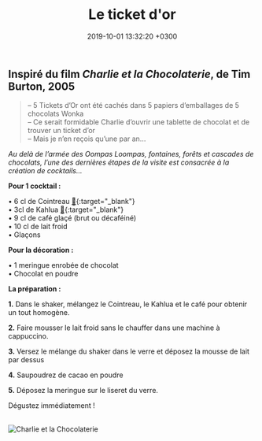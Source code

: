 ﻿---
layout: post
title: Le ticket d'or
date: 2019-10-01 13:32:20 +0300
description: You’ll find this post in your `_posts` directory. Go ahead and edit it and re-build the site to see your changes. # Add post description (optional)
img: tiquet-dor.png # Add image post (optional)
imgmini : tiquet-dor-mini.png
tags: [Charlie et la Chocolaterie]
author: # Add name author (optional)
---
## Inspiré du film *Charlie et la Chocolaterie*, de Tim Burton, 2005

>&ndash; 5 Tickets d’Or ont été cachés dans 5 papiers d’emballages de 5 chocolats Wonka <br>
>&ndash; Ce serait formidable Charlie d’ouvrir une tablette de chocolat et de trouver un ticket d’or <br>
>&ndash; Mais je n’en reçois qu’une par an...

*Au delà de l’armée des Oompas Loompas, fontaines, forêts et cascades de chocolats, l’une des dernières étapes de la visite est consacrée à la création de cocktails...*

**Pour 1 cocktail :**

• 6 cl de Cointreau [🛒](https://www.amazon.fr/gp/product/B002VPUPMA/ref=as_li_qf_asin_il_tl?ie=UTF8&tag=leplateau-21&creative=6746&linkCode=as2&creativeASIN=B002VPUPMA&linkId=5d711fb3f238b112cc7b715830ac2607){:target="_blank"}<br>
• 3cl de Kahlua [🛒](https://www.amazon.fr/gp/product/B005UXQHM2/ref=as_li_qf_asin_il_tl?ie=UTF8&tag=leplateau-21&creative=6746&linkCode=as2&creativeASIN=B005UXQHM2&linkId=99e75295d2bb7d122b33d7baf7947c40){:target="_blank"} <br>
• 9 cl de café glaçé (brut ou décaféiné) <br>
• 10 cl de lait froid <br>
• Glaçons <br>

**Pour la décoration :**

• 1 meringue enrobée de chocolat <br>
• Chocolat en poudre <br>

**La préparation :**

**1.** Dans le shaker, mélangez le Cointreau, le Kahlua et le café pour obtenir un tout homogène.

**2.** Faire mousser le lait froid sans le chauffer dans une machine à cappuccino.  

**3.** Versez le mélange du shaker dans le verre et déposez la mousse de lait par dessus

**4.** Saupoudrez de cacao en poudre

**5.** Déposez la meringue sur le liseret du verre.

Dégustez immédiatement ! <br><br>

![Charlie et la Chocolaterie]({{site.baseurl}}/assets/img/tiquet-dor-film.jpg)
